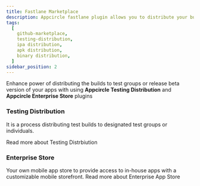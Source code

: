 ```yaml
---
title: Fastlane Marketplace
description: Appcircle fastlane plugin allows you to distribute your builds to testers directly pipeline.
tags:
  [
    github-marketplace,
    testing-distribution,
    ipa distribution,
    apk distribution,
    binary distribution,
  ]
sidebar_position: 2
---
```


Enhance power of distributing the builds to test groups or release beta version of your apps with using **Appcircle Testing Distribution** and **Appcircle Enterprise Store** plugins

### Testing Distribution

It is a process distributing test builds to designated test groups or individuals.

<ContentRef url="/marketplace/fastlane/testing-distribution">
Read more about Testing Distrbiution
</ContentRef>

### Enterprise Store

Your own mobile app store to provide access to in-house apps with a customizable mobile storefront.
<ContentRef url="/marketplace/fastlane/enterprise-store">
Read more about Enterprise App Store
</ContentRef>

